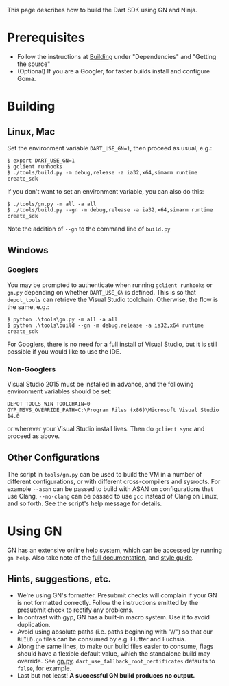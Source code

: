 This page describes how to build the Dart SDK using GN and Ninja.

# Prerequisites

* Follow the instructions at [Building](Building) under "Dependencies" and "Getting the source"
* (Optional) If you are a Googler, for faster builds install and configure Goma.

# Building

## Linux, Mac

Set the environment variable `DART_USE_GN=1`, then proceed as usual, e.g.:

```
$ export DART_USE_GN=1
$ gclient runhooks
$ ./tools/build.py -m debug,release -a ia32,x64,simarm runtime create_sdk
```

If you don't want to set an environment variable, you can also do this:

```
$ ./tools/gn.py -m all -a all
$ ./tools/build.py --gn -m debug,release -a ia32,x64,simarm runtime create_sdk
```

Note the addition of `--gn` to the command line of `build.py`

## Windows

### Googlers

You may be prompted to authenticate when running `gclient runhooks` or `gn.py` depending on whether `DART_USE_GN` is defined. This is so that `depot_tools` can retrieve the Visual Studio toolchain. Otherwise, the flow is the same, e.g.:

```
$ python .\tools\gn.py -m all -a all
$ python .\tools\build --gn -m debug,release -a ia32,x64 runtime create_sdk
```

For Googlers, there is no need for a full install of Visual Studio, but it is still possible if you would like to use the IDE.

### Non-Googlers

Visual Studio 2015 must be installed in advance, and the following environment variables should be set:

```
DEPOT_TOOLS_WIN_TOOLCHAIN=0
GYP_MSVS_OVERRIDE_PATH=C:\Program Files (x86)\Microsoft Visual Studio 14.0
```

or wherever your Visual Studio install lives. Then do `gclient sync` and proceed as above.

## Other Configurations

The script in `tools/gn.py` can be used to build the VM in a number of different configurations, or with different cross-compilers and sysroots. For example `--asan` can be passed to build with ASAN on configurations that use Clang, `--no-clang` can be passed to use `gcc` instead of Clang on Linux, and so forth. See the script's help message for details.

# Using GN

GN has an extensive online help system, which can be accessed by running `gn help`. Also take note of the [full documentation](https://chromium.googlesource.com/chromium/src/+/master/tools/gn/docs/), and [style guide](https://chromium.googlesource.com/chromium/src/+/master/tools/gn/docs/style_guide.md).

## Hints, suggestions, etc.

* We're using GN's formatter. Presubmit checks will complain if your GN is not formatted correctly. Follow the instructions emitted by the presubmit check to rectify any problems.
* In contrast with gyp, GN has a built-in macro system. Use it to avoid duplication.
* Avoid using absolute paths (i.e. paths beginning with "//") so that our `BUILD.gn` files can be consumed by e.g. Flutter and Fuchsia.
* Along the same lines, to make our build files easier to consume, flags should have a flexible default value, which the standalone build may override. See [gn.py](https://github.com/dart-lang/sdk/blob/master/tools/gn.py). `dart_use_fallback_root_certificates` defaults to `false`, for example.
* Last but not least! **A successful GN build produces no output.**